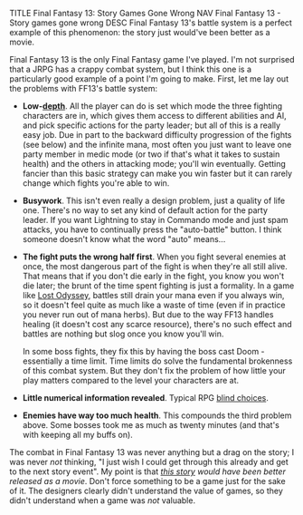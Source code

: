 TITLE Final Fantasy 13: Story Games Gone Wrong
NAV Final Fantasy 13 - Story games gone wrong
DESC Final Fantasy 13's battle system is a perfect example of this phenomenon: the story just would've been better as a movie.

Final Fantasy 13 is the only Final Fantasy game I've played. I'm not surprised that a JRPG has a crappy combat system, but I think this one is a particularly good example of a point I'm going to make. First, let me lay out the problems with FF13's battle system:

* **Low-[depth](depth)**. All the player can do is set which mode the three fighting characters are in, which gives them access to different abilities and AI, and pick specific actions for the party leader; but all of this is a really easy job. Due in part to the backward difficulty progression of the fights (see below) and the infinite mana, most often you just want to leave one party member in medic mode (or two if that's what it takes to sustain health) and the others in attacking mode; you'll win eventually. Getting fancier than this basic strategy can make you win faster but it can rarely change which fights you're able to win.

* **Busywork**. This isn't even really a design problem, just a quality of life one. There's no way to set any kind of default action for the party leader. If you want Lightning to stay in Commando mode and just spam attacks, you have to continually press the "auto-battle" button. I think someone doesn't know what the word "auto" means...

* **The fight puts the wrong half first**. When you fight several enemies at once, the most dangerous part of the fight is when they're all still alive. That means that if you don't die early in the fight, you know you won't die later; the brunt of the time spent fighting is just a formality. In a game like [Lost Odyssey](/reviews/lost_odyssey), battles still drain your mana even if you always win, so it doesn't feel quite as much like a waste of time (even if in practice you never run out of mana herbs). But due to the way FF13 handles healing (it doesn't cost any scarce resource), there's no such effect and battles are nothing but slog once you know you'll win.

	In some boss fights, they fix this by having the boss cast Doom - essentially a time limit. Time limits do solve the fundamental brokenness of this combat system. But they don't fix the problem of how little your play matters compared to the level your characters are at.

* **Little numerical information revealed**. Typical RPG [blind choices](trial_and_error).

* **Enemies have way too much health**. This compounds the third problem above. Some bosses took me as much as twenty minutes (and that's with keeping all my buffs on).

The combat in Final Fantasy 13 was never anything but a drag on the story; I was never *not* thinking, "I just wish I could get through this already and get to the next story event". My point is that *[this story](/reviews/ff13) would have been better released as a movie*. Don't force something to be a game just for the sake of it. The designers clearly didn't understand the value of games, so they didn't understand when a game was *not* valuable.
